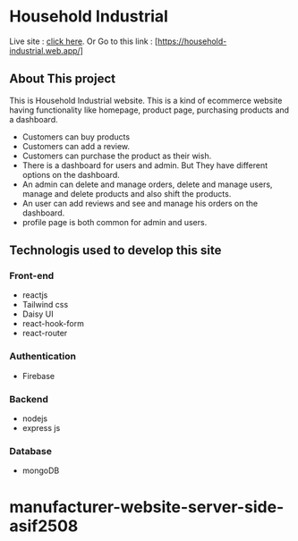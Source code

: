 # Household Industrial
Live site : [click here](https://household-industrial.web.app/).
Or
Go to this link : [https://household-industrial.web.app/]

## About This project
This is Household Industrial website. This is a kind of ecommerce website having functionality like homepage, product page, purchasing products and a dashboard.

* Customers can buy products
* Customers can add a review.
* Customers can purchase the product as their wish.
* There is a dashboard for users and admin. But They have different options on the dashboard.
* An admin can delete and manage orders, delete and manage users, manage and delete products and also shift the products.
* An user can add reviews and see and manage his orders on the dashboard.
* profile page is both common for admin and users.

## Technologis used to develop this site
### Front-end
* reactjs
* Tailwind css
* Daisy UI
* react-hook-form
* react-router
### Authentication
* Firebase
### Backend
* nodejs
* express js
### Database
* mongoDB

# manufacturer-website-server-side-asif2508
